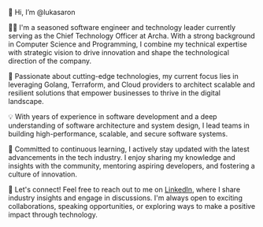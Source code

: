 👋 Hi, I’m @lukasaron

👨‍💻 I'm a seasoned software engineer and technology leader currently serving as the Chief Technology Officer at Archa. With a strong background in Computer Science and Programming, I combine my technical expertise with strategic vision to drive innovation and shape the technological direction of the company.

🚀 Passionate about cutting-edge technologies, my current focus lies in leveraging Golang, Terraform, and Cloud providers to architect scalable and resilient solutions that empower businesses to thrive in the digital landscape.

💡 With years of experience in software development and a deep understanding of software architecture and system design, I lead teams in building high-performance, scalable, and secure software systems.

🌟 Committed to continuous learning, I actively stay updated with the latest advancements in the tech industry. I enjoy sharing my knowledge and insights with the community, mentoring aspiring developers, and fostering a culture of innovation.

📧 Let's connect! Feel free to reach out to me on [LinkedIn](https://www.linkedin.com/in/lukasaron/), where I share industry insights and engage in discussions. I'm always open to exciting collaborations, speaking opportunities, or exploring ways to make a positive impact through technology.


